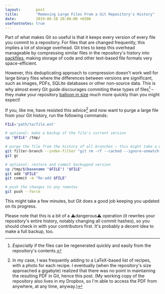 ```yaml
---
layout:       post
title:        "Removing Large Files From a Git Repository's History"
date:         2019-06-28 20:00:00 +0200
usefootnotes: true
---
```

Part of what makes Git so useful is that it keeps every version of every file you commit to a repository. For files that are changed frequently, this implies a lot of storage overhead. Git tries to keep this overhead manageable by compressing similar files in the repository's history into [packfiles](https://git-scm.com/book/en/v2/Git-Internals-Packfiles), making storage of code and other text-based file formats very space-efficient.

However, this deduplicating approach to compression doesn't work well for large binary files where the differences between versions are significant, such as images, PDFs, SQLite databases or other non-source data. This is why almost every Git guide discourages commiting these types of files[^generated] – they make your repository [balloon in size](https://www.youtube.com/watch?v=0_KQ1Uwvxn0) much more quickly than you might expect!

If you, like me, have resisted this advice[^why] and now want to purge a large file from your Git history, run the following commands:

```bash
FILE='path/to/file.ext'

# optional: make a backup of the file's current version
cp "$FILE" /tmp/

# purge the file from the history of all branches – this might take a while
git filter-branch --index-filter "git rm -rf --cached --ignore-unmatch $FILE" HEAD
git gc

# optional: restore and commit backupped version
cp /tmp/$(basename "$FILE") "$FILE"
git add "$FILE"
git commit -m "Re-add $FILE"

# push the changes to any remotes
git push --force
```

This might take a few minutes, but Git does a good job keeping you updated on its progress.

Please note that this is a bit of a ⚠️dangerous⚠️ operation (it rewrites your repository's entire history, notably changing all commit hashes), so you should check in with your contributors first. It's probably a decent idea to make a full backup, too.



[^generated]: *Especially* if the files can be regenerated quickly and easily from the repository's contents.
[^why]: In my case, I was frequently adding to a LaTeX-based list of recipes, with a photo for each recipe. I eventually (when the repository's size approached a gigabyte) realized that there was no point in maintaining the resulting PDF in Git, hence this post. (My working copy of the repository also lives in my Dropbox, so I'm able to access the PDF from anywhere, at any time, anyway.)
